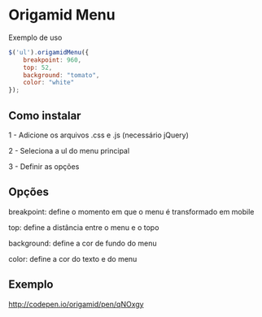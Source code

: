 # Origamid Menu

Exemplo de uso

```javascript
$('ul').origamidMenu({
	breakpoint: 960,
	top: 52,
	background: "tomato",
	color: "white"
});
```

## Como instalar

1 - Adicione os arquivos .css e .js (necessário jQuery)

2 - Seleciona a ul do menu principal

3 - Definir as opções

## Opções

breakpoint: define o momento em que o menu é transformado em mobile

top: define a distância entre o menu e o topo

background: define a cor de fundo do menu

color: define a cor do texto e do menu

## Exemplo

http://codepen.io/origamid/pen/qNOxgy
